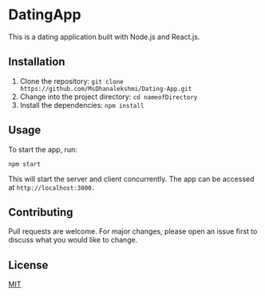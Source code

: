 # DatingApp
This is a dating application built with Node.js and React.js.

## Installation
1. Clone the repository: ```git clone https://github.com/MsDhanalekshmi/Dating-App.git```
2. Change into the project directory: `cd nameofDirectory`
3. Install the dependencies: `npm install`

## Usage
To start the app, run:

```
npm start
```
This will start the server and client concurrently. The app can be accessed at `http://localhost:3000.`

## Contributing
Pull requests are welcome. For major changes, please open an issue first to discuss what you would like to change.

## License
[MIT](https://choosealicense.com/licenses/mit/)
